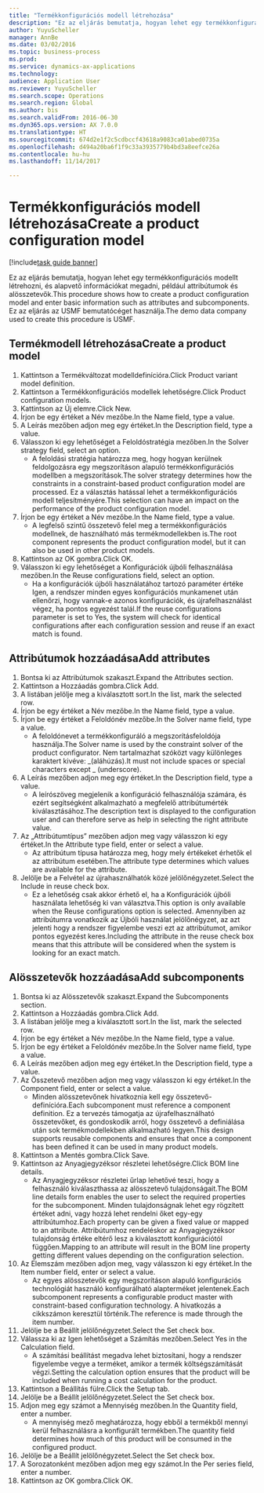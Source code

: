 ```yaml
--- 
title: "Termékkonfigurációs modell létrehozása"
description: "Ez az eljárás bemutatja, hogyan lehet egy termékkonfigurációs modellt létrehozni, és alapvető információkat megadni, például attribútumok és alösszetevők."
author: YuyuScheller
manager: AnnBe
ms.date: 03/02/2016
ms.topic: business-process
ms.prod: 
ms.service: dynamics-ax-applications
ms.technology: 
audience: Application User
ms.reviewer: YuyuScheller
ms.search.scope: Operations
ms.search.region: Global
ms.author: bis
ms.search.validFrom: 2016-06-30
ms.dyn365.ops.version: AX 7.0.0
ms.translationtype: HT
ms.sourcegitcommit: 674d2e1f2c5cdbccf43618a9083ca01abed0735a
ms.openlocfilehash: d494a20ba6f1f9c33a3935779b4bd3a8eefce26a
ms.contentlocale: hu-hu
ms.lasthandoff: 11/14/2017

---
```

# <a name="create-a-product-configuration-model"></a><span data-ttu-id="c4a6d-103">Termékkonfigurációs modell létrehozása</span><span class="sxs-lookup"><span data-stu-id="c4a6d-103">Create a product configuration model</span></span>

[!include[task guide banner](../../includes/task-guide-banner.md)]

<span data-ttu-id="c4a6d-104">Ez az eljárás bemutatja, hogyan lehet egy termékkonfigurációs modellt létrehozni, és alapvető információkat megadni, például attribútumok és alösszetevők.</span><span class="sxs-lookup"><span data-stu-id="c4a6d-104">This procedure shows how to create a product configuration model and enter basic information such as attributes and subcomponents.</span></span> <span data-ttu-id="c4a6d-105">Ez az eljárás az USMF bemutatócéget használja.</span><span class="sxs-lookup"><span data-stu-id="c4a6d-105">The demo data company used to create this procedure is USMF.</span></span>


## <a name="create-a-product-model"></a><span data-ttu-id="c4a6d-106">Termékmodell létrehozása</span><span class="sxs-lookup"><span data-stu-id="c4a6d-106">Create a product model</span></span>
1. <span data-ttu-id="c4a6d-107">Kattintson a Termékváltozat modelldefinícióra.</span><span class="sxs-lookup"><span data-stu-id="c4a6d-107">Click Product variant model definition.</span></span>
2. <span data-ttu-id="c4a6d-108">Kattintson a Termékkonfigurációs modellek lehetőségre.</span><span class="sxs-lookup"><span data-stu-id="c4a6d-108">Click Product configuration models.</span></span>
3. <span data-ttu-id="c4a6d-109">Kattintson az Új elemre.</span><span class="sxs-lookup"><span data-stu-id="c4a6d-109">Click New.</span></span>
4. <span data-ttu-id="c4a6d-110">Írjon be egy értéket a Név mezőbe.</span><span class="sxs-lookup"><span data-stu-id="c4a6d-110">In the Name field, type a value.</span></span>
5. <span data-ttu-id="c4a6d-111">A Leírás mezőben adjon meg egy értéket.</span><span class="sxs-lookup"><span data-stu-id="c4a6d-111">In the Description field, type a value.</span></span>
6. <span data-ttu-id="c4a6d-112">Válasszon ki egy lehetőséget a Feloldóstratégia mezőben.</span><span class="sxs-lookup"><span data-stu-id="c4a6d-112">In the Solver strategy field, select an option.</span></span>
    * <span data-ttu-id="c4a6d-113">A feloldási stratégia határozza meg, hogy hogyan kerülnek feldolgozásra egy megszorításon alapuló termékkonfigurációs modellben a megszorítások.</span><span class="sxs-lookup"><span data-stu-id="c4a6d-113">The solver strategy determines how the constraints in a constraint-based product configuration model are processed.</span></span> <span data-ttu-id="c4a6d-114">Ez a választás hatással lehet a termékkonfigurációs modell teljesítményére.</span><span class="sxs-lookup"><span data-stu-id="c4a6d-114">This selection can have an impact on the performance of the product configuration model.</span></span>  
7. <span data-ttu-id="c4a6d-115">Írjon be egy értéket a Név mezőbe.</span><span class="sxs-lookup"><span data-stu-id="c4a6d-115">In the Name field, type a value.</span></span>
    * <span data-ttu-id="c4a6d-116">A legfelső szintű összetevő felel meg a termékkonfigurációs modellnek, de használható más termékmodellekben is.</span><span class="sxs-lookup"><span data-stu-id="c4a6d-116">The root component represents the product configuration model, but it can also be used in other product models.</span></span>  
8. <span data-ttu-id="c4a6d-117">Kattintson az OK gombra.</span><span class="sxs-lookup"><span data-stu-id="c4a6d-117">Click OK.</span></span>
9. <span data-ttu-id="c4a6d-118">Válasszon ki egy lehetőséget a Konfigurációk újbóli felhasználása mezőben.</span><span class="sxs-lookup"><span data-stu-id="c4a6d-118">In the Reuse configurations field, select an option.</span></span>
    * <span data-ttu-id="c4a6d-119">Ha a konfigurációk újbóli használatához tartozó paraméter értéke Igen, a rendszer minden egyes konfigurációs munkamenet után ellenőrzi, hogy vannak-e azonos konfigurációk, és újrafelhasználást végez, ha pontos egyezést talál.</span><span class="sxs-lookup"><span data-stu-id="c4a6d-119">If the reuse configurations parameter is set to Yes, the system will check for identical configurations after each configuration session and reuse if an exact match is found.</span></span>  

## <a name="add-attributes"></a><span data-ttu-id="c4a6d-120">Attribútumok hozzáadása</span><span class="sxs-lookup"><span data-stu-id="c4a6d-120">Add attributes</span></span>
1. <span data-ttu-id="c4a6d-121">Bontsa ki az Attribútumok szakaszt.</span><span class="sxs-lookup"><span data-stu-id="c4a6d-121">Expand the Attributes section.</span></span>
2. <span data-ttu-id="c4a6d-122">Kattintson a Hozzáadás gombra.</span><span class="sxs-lookup"><span data-stu-id="c4a6d-122">Click Add.</span></span>
3. <span data-ttu-id="c4a6d-123">A listában jelölje meg a kiválasztott sort.</span><span class="sxs-lookup"><span data-stu-id="c4a6d-123">In the list, mark the selected row.</span></span>
4. <span data-ttu-id="c4a6d-124">Írjon be egy értéket a Név mezőbe.</span><span class="sxs-lookup"><span data-stu-id="c4a6d-124">In the Name field, type a value.</span></span>
5. <span data-ttu-id="c4a6d-125">Írjon be egy értéket a Feloldónév mezőbe.</span><span class="sxs-lookup"><span data-stu-id="c4a6d-125">In the Solver name field, type a value.</span></span>
    * <span data-ttu-id="c4a6d-126">A feloldónevet a termékkonfiguráló a megszorításfeloldója használja.</span><span class="sxs-lookup"><span data-stu-id="c4a6d-126">The Solver name is used by the constraint solver of the product configurator.</span></span> <span data-ttu-id="c4a6d-127">Nem tartalmazhat szóközt vagy különleges karaktert kivéve: _(aláhúzás).</span><span class="sxs-lookup"><span data-stu-id="c4a6d-127">It must not include spaces or special characters except _ (underscore).</span></span>  
6. <span data-ttu-id="c4a6d-128">A Leírás mezőben adjon meg egy értéket.</span><span class="sxs-lookup"><span data-stu-id="c4a6d-128">In the Description field, type a value.</span></span>
    * <span data-ttu-id="c4a6d-129">A leírószöveg megjelenik a konfiguráció felhasználója számára, és ezért segítségként alkalmazható a megfelelő attribútumérték kiválasztásához.</span><span class="sxs-lookup"><span data-stu-id="c4a6d-129">The description text is displayed to the configuration user and can therefore serve as help in selecting the right attribute value.</span></span>  
7. <span data-ttu-id="c4a6d-130">Az „Attribútumtípus” mezőben adjon meg vagy válasszon ki egy értéket.</span><span class="sxs-lookup"><span data-stu-id="c4a6d-130">In the Attribute type field, enter or select a value.</span></span>
    * <span data-ttu-id="c4a6d-131">Az attribútum típusa határozza meg, hogy mely értékeket érhetők el az attribútum esetében.</span><span class="sxs-lookup"><span data-stu-id="c4a6d-131">The attribute type determines which values are available for the attribute.</span></span>  
8. <span data-ttu-id="c4a6d-132">Jelölje be a Felvétel az újrahasználhatók közé jelölőnégyzetet.</span><span class="sxs-lookup"><span data-stu-id="c4a6d-132">Select the Include in reuse check box.</span></span>
    * <span data-ttu-id="c4a6d-133">Ez a lehetőség csak akkor érhető el, ha a Konfigurációk újbóli használata lehetőség ki van választva.</span><span class="sxs-lookup"><span data-stu-id="c4a6d-133">This option is only available when the Reuse configurations option is selected.</span></span> <span data-ttu-id="c4a6d-134">Amennyiben az attribútumra vonatkozik az Újbóli használat jelölőnégyzet, az azt jelenti hogy a rendszer figyelembe veszi ezt az attribútumot, amikor pontos egyezést keres.</span><span class="sxs-lookup"><span data-stu-id="c4a6d-134">Including the attribute in the reuse check box means that this attribute will be considered when the system is looking for an exact match.</span></span>  

## <a name="add-subcomponents"></a><span data-ttu-id="c4a6d-135">Alösszetevők hozzáadása</span><span class="sxs-lookup"><span data-stu-id="c4a6d-135">Add subcomponents</span></span>
1. <span data-ttu-id="c4a6d-136">Bontsa ki az Alösszetevők szakaszt.</span><span class="sxs-lookup"><span data-stu-id="c4a6d-136">Expand the Subcomponents section.</span></span>
2. <span data-ttu-id="c4a6d-137">Kattintson a Hozzáadás gombra.</span><span class="sxs-lookup"><span data-stu-id="c4a6d-137">Click Add.</span></span>
3. <span data-ttu-id="c4a6d-138">A listában jelölje meg a kiválasztott sort.</span><span class="sxs-lookup"><span data-stu-id="c4a6d-138">In the list, mark the selected row.</span></span>
4. <span data-ttu-id="c4a6d-139">Írjon be egy értéket a Név mezőbe.</span><span class="sxs-lookup"><span data-stu-id="c4a6d-139">In the Name field, type a value.</span></span>
5. <span data-ttu-id="c4a6d-140">Írjon be egy értéket a Feloldónév mezőbe.</span><span class="sxs-lookup"><span data-stu-id="c4a6d-140">In the Solver name field, type a value.</span></span>
6. <span data-ttu-id="c4a6d-141">A Leírás mezőben adjon meg egy értéket.</span><span class="sxs-lookup"><span data-stu-id="c4a6d-141">In the Description field, type a value.</span></span>
7. <span data-ttu-id="c4a6d-142">Az Összetevő mezőben adjon meg vagy válasszon ki egy értéket.</span><span class="sxs-lookup"><span data-stu-id="c4a6d-142">In the Component field, enter or select a value.</span></span>
    * <span data-ttu-id="c4a6d-143">Minden alösszetevőnek hivatkoznia kell egy összetevő-definícióra.</span><span class="sxs-lookup"><span data-stu-id="c4a6d-143">Each subcomponent must reference a component definition.</span></span> <span data-ttu-id="c4a6d-144">Ez a tervezés támogatja az újrafelhasználható összetevőket, és gondoskodik arról, hogy összetevő a definiálása után sok termékmodellekben alkalmazható legyen.</span><span class="sxs-lookup"><span data-stu-id="c4a6d-144">This design supports reusable components and ensures that once a component has been defined it can be used in many product models.</span></span>  
8. <span data-ttu-id="c4a6d-145">Kattintson a Mentés gombra.</span><span class="sxs-lookup"><span data-stu-id="c4a6d-145">Click Save.</span></span>
9. <span data-ttu-id="c4a6d-146">Kattintson az Anyagjegyzéksor részletei lehetőségre.</span><span class="sxs-lookup"><span data-stu-id="c4a6d-146">Click BOM line details.</span></span>
    * <span data-ttu-id="c4a6d-147">Az Anyagjegyzéksor részletei űrlap lehetővé teszi, hogy a felhasználó kiválaszthassa az alösszetevő tulajdonságait.</span><span class="sxs-lookup"><span data-stu-id="c4a6d-147">The BOM line details form enables the user to select the required properties for the subcomponent.</span></span> <span data-ttu-id="c4a6d-148">Minden tulajdonságnak lehet egy rögzített értéket adni, vagy hozzá lehet rendelni őket egy-egy attribútumhoz.</span><span class="sxs-lookup"><span data-stu-id="c4a6d-148">Each property can be given a fixed value or mapped to an attribute.</span></span> <span data-ttu-id="c4a6d-149">Attribútumhoz rendeléskor az Anyagjegyzéksor tulajdonság értéke eltérő lesz a kiválasztott konfigurációtól függően.</span><span class="sxs-lookup"><span data-stu-id="c4a6d-149">Mapping to an attribute will result in the BOM line property getting different values depending on the configuration selection.</span></span>  
10. <span data-ttu-id="c4a6d-150">Az Elemszám mezőben adjon meg, vagy válasszon ki egy értéket.</span><span class="sxs-lookup"><span data-stu-id="c4a6d-150">In the Item number field, enter or select a value.</span></span>
    * <span data-ttu-id="c4a6d-151">Az egyes alösszetevők egy megszorításon alapuló konfigurációs technológiát használó konfigurálható alapterméket jelentenek.</span><span class="sxs-lookup"><span data-stu-id="c4a6d-151">Each subcomponent represents a configurable product master with constraint-based configuration technology.</span></span> <span data-ttu-id="c4a6d-152">A hivatkozás a cikkszámon keresztül történik.</span><span class="sxs-lookup"><span data-stu-id="c4a6d-152">The reference is made through the item number.</span></span>  
11. <span data-ttu-id="c4a6d-153">Jelölje be a Beállít jelölőnégyzetet.</span><span class="sxs-lookup"><span data-stu-id="c4a6d-153">Select the Set check box.</span></span>
12. <span data-ttu-id="c4a6d-154">Válassza ki az Igen lehetőséget a Számítás mezőben.</span><span class="sxs-lookup"><span data-stu-id="c4a6d-154">Select Yes in the Calculation field.</span></span>
    * <span data-ttu-id="c4a6d-155">A számítási beállítást megadva lehet biztosítani, hogy a rendszer figyelembe vegye a terméket, amikor a termék költségszámítását végzi.</span><span class="sxs-lookup"><span data-stu-id="c4a6d-155">Setting the calculation option ensures that the product will be included when running a cost calculation for the product.</span></span>  
13. <span data-ttu-id="c4a6d-156">Kattintson a Beállítás fülre.</span><span class="sxs-lookup"><span data-stu-id="c4a6d-156">Click the Setup tab.</span></span>
14. <span data-ttu-id="c4a6d-157">Jelölje be a Beállít jelölőnégyzetet.</span><span class="sxs-lookup"><span data-stu-id="c4a6d-157">Select the Set check box.</span></span>
15. <span data-ttu-id="c4a6d-158">Adjon meg egy számot a Mennyiség mezőben.</span><span class="sxs-lookup"><span data-stu-id="c4a6d-158">In the Quantity field, enter a number.</span></span>
    * <span data-ttu-id="c4a6d-159">A mennyiség mező meghatározza, hogy ebből a termékből mennyi kerül felhasználásra a konfigurált termékben.</span><span class="sxs-lookup"><span data-stu-id="c4a6d-159">The quantity field determines how much of this product will be consumed in the configured product.</span></span>  
16. <span data-ttu-id="c4a6d-160">Jelölje be a Beállít jelölőnégyzetet.</span><span class="sxs-lookup"><span data-stu-id="c4a6d-160">Select the Set check box.</span></span>
17. <span data-ttu-id="c4a6d-161">A Sorozatonként mezőben adjon meg egy számot.</span><span class="sxs-lookup"><span data-stu-id="c4a6d-161">In the Per series field, enter a number.</span></span>
18. <span data-ttu-id="c4a6d-162">Kattintson az OK gombra.</span><span class="sxs-lookup"><span data-stu-id="c4a6d-162">Click OK.</span></span>


